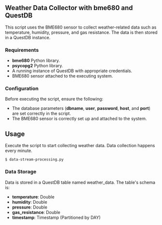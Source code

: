 ## Weather Data Collector with bme680 and QuestDB


This script uses the BME680 sensor to collect weather-related data such as temperature, humidity, pressure, and gas resistance. The data is then stored in a QuestDB instance.

### Requirements

- **bme680** Python library.
- **psycopg2** Python library.
- A running instance of QuestDB with appropriate credentials.
- BME680 sensor attached to the executing system.


### Configuration
Before executing the script, ensure the following:

- The database parameters (**dbname**, **user**, **password**, **host**, and **port**) are set correctly in the script.
- The BME680 sensor is correctly set up and attached to the system.

## Usage

Execute the script to start collecting weather data. Data collection happens every minute.

```
$ data-stream-processing.py
```

### Data Storage

Data is stored in a QuestDB table named weather_data. The table's schema is:

- **temperature**: Double
- **humidity**: Double
- **pressure**: Double
- **gas_resistance**: Double
- **timestamp**: Timestamp (Partitioned by DAY)